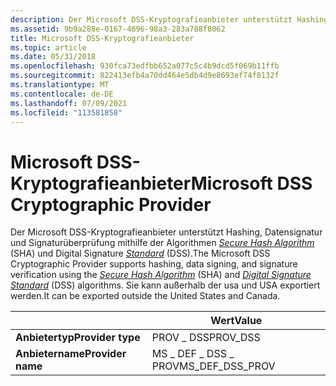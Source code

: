 ```yaml
---
description: Der Microsoft DSS-Kryptografieanbieter unterstützt Hashing, Datensignatur und Signaturüberprüfung mithilfe der Algorithmen Secure Hash Algorithm (SHA) und Digital Signature Standard (DSS). Sie kann außerhalb der usa und USA exportiert werden.
ms.assetid: 9b9a288e-0167-4696-98a3-283a788f8062
title: Microsoft DSS-Kryptografieanbieter
ms.topic: article
ms.date: 05/31/2018
ms.openlocfilehash: 930fca73edfbb652a077c5c4b9dcd5f069b11ffb
ms.sourcegitcommit: 822413efb4a70dd464e5db4d9e8693ef74f8132f
ms.translationtype: MT
ms.contentlocale: de-DE
ms.lasthandoff: 07/09/2021
ms.locfileid: "113581858"
---
```

# <a name="microsoft-dss-cryptographic-provider"></a><span data-ttu-id="e5c07-104">Microsoft DSS-Kryptografieanbieter</span><span class="sxs-lookup"><span data-stu-id="e5c07-104">Microsoft DSS Cryptographic Provider</span></span>

<span data-ttu-id="e5c07-105">Der Microsoft DSS-Kryptografieanbieter unterstützt Hashing, Datensignatur und Signaturüberprüfung mithilfe der Algorithmen [*Secure Hash Algorithm*](../secgloss/s-gly.md) (SHA) und Digital Signature [*Standard*](../secgloss/d-gly.md) (DSS).</span><span class="sxs-lookup"><span data-stu-id="e5c07-105">The Microsoft DSS Cryptographic Provider supports hashing, data signing, and signature verification using the [*Secure Hash Algorithm*](../secgloss/s-gly.md) (SHA) and [*Digital Signature Standard*](../secgloss/d-gly.md) (DSS) algorithms.</span></span> <span data-ttu-id="e5c07-106">Sie kann außerhalb der usa und USA exportiert werden.</span><span class="sxs-lookup"><span data-stu-id="e5c07-106">It can be exported outside the United States and Canada.</span></span>



|                   | <span data-ttu-id="e5c07-107">Wert</span><span class="sxs-lookup"><span data-stu-id="e5c07-107">Value</span></span>               |
|-------------------|---------------------|
| <span data-ttu-id="e5c07-108">**Anbietertyp**</span><span class="sxs-lookup"><span data-stu-id="e5c07-108">**Provider type**</span></span> | <span data-ttu-id="e5c07-109">PROV \_ DSS</span><span class="sxs-lookup"><span data-stu-id="e5c07-109">PROV\_DSS</span></span>           |
| <span data-ttu-id="e5c07-110">**Anbietername**</span><span class="sxs-lookup"><span data-stu-id="e5c07-110">**Provider name**</span></span> | <span data-ttu-id="e5c07-111">MS \_ DEF \_ DSS \_ PROV</span><span class="sxs-lookup"><span data-stu-id="e5c07-111">MS\_DEF\_DSS\_PROV</span></span>  |



 

 

 
